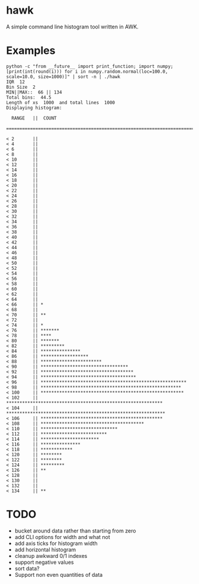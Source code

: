 # hawk

A simple command line histogram tool written in AWK.


# Examples

```
python -c "from __future__ import print_function; import numpy; [print(int(round(i))) for i in numpy.random.normal(loc=100.0, scale=10.0, size=1000)]" | sort -n | ./hawk
IQR  12
Bin Size  2
MIN||MAX::  66 || 134
Total bins:  44.5
Length of xs  1000  and total lines  1000
Displaying histogram:

  RANGE   ||  COUNT

=========================================================================

< 2       ||
< 4       ||
< 6       ||
< 8       ||
< 10      ||
< 12      ||
< 14      ||
< 16      ||
< 18      ||
< 20      ||
< 22      ||
< 24      ||
< 26      ||
< 28      ||
< 30      ||
< 32      ||
< 34      ||
< 36      ||
< 38      ||
< 40      ||
< 42      ||
< 44      ||
< 46      ||
< 48      ||
< 50      ||
< 52      ||
< 54      ||
< 56      ||
< 58      ||
< 60      ||
< 62      ||
< 64      ||
< 66      || *
< 68      ||
< 70      || **
< 72      ||
< 74      || *
< 76      || *******
< 78      || ****
< 80      || *******
< 82      || *********
< 84      || ***************
< 86      || ******************
< 88      || ***********************
< 90      || *********************************
< 92      || ***********************************
< 94      || ************************************
< 96      || *******************************************************
< 98      || *****************************************************
< 100     || ******************************************************
< 102     || ***********************************************************
< 104     || ************************************************************
< 106     || **********************************************
< 108     || ***************************************
< 110     || *****************************
< 112     || *************************
< 114     || **********************
< 116     || ***************
< 118     || ************
< 120     || ********
< 122     || ********
< 124     || *********
< 126     || **
< 128     ||
< 130     ||
< 132     ||
< 134     || **

```

# TODO

  * bucket around data rather than starting from zero
  * add CLI options for width and what not
  * add axis ticks for histogram width
  * add horizontal histogram
  * cleanup awkward 0/1 indexes
  * support negative values
  * sort data?
  * Support non even quantities of data

